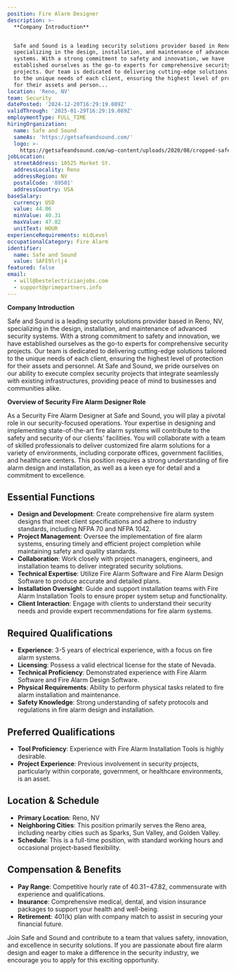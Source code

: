 ```yaml
---
position: Fire Alarm Designer
description: >-
  **Company Introduction**


  Safe and Sound is a leading security solutions provider based in Reno, NV,
  specializing in the design, installation, and maintenance of advanced security
  systems. With a strong commitment to safety and innovation, we have
  established ourselves as the go-to experts for comprehensive security
  projects. Our team is dedicated to delivering cutting-edge solutions tailored
  to the unique needs of each client, ensuring the highest level of protection
  for their assets and person...
location: 'Reno, NV'
team: Security
datePosted: '2024-12-20T16:29:19.089Z'
validThrough: '2025-01-29T16:29:19.089Z'
employmentType: FULL_TIME
hiringOrganization:
  name: Safe and Sound
  sameAs: 'https://getsafeandsound.com/'
  logo: >-
    https://getsafeandsound.com/wp-content/uploads/2020/08/cropped-safe-and-sound-logo-460.png
jobLocation:
  streetAddress: 10525 Market St.
  addressLocality: Reno
  addressRegion: NV
  postalCode: '89501'
  addressCountry: USA
baseSalary:
  currency: USD
  value: 44.06
  minValue: 40.31
  maxValue: 47.82
  unitText: HOUR
experienceRequirements: midLevel
occupationalCategory: Fire Alarm
identifier:
  name: Safe and Sound
  value: SAFE9lrlj4
featured: false
email:
  - will@bestelectricianjobs.com
  - support@primepartners.info
---
```




**Company Introduction**

Safe and Sound is a leading security solutions provider based in Reno, NV, specializing in the design, installation, and maintenance of advanced security systems. With a strong commitment to safety and innovation, we have established ourselves as the go-to experts for comprehensive security projects. Our team is dedicated to delivering cutting-edge solutions tailored to the unique needs of each client, ensuring the highest level of protection for their assets and personnel. At Safe and Sound, we pride ourselves on our ability to execute complex security projects that integrate seamlessly with existing infrastructures, providing peace of mind to businesses and communities alike.

**Overview of Security Fire Alarm Designer Role**

As a Security Fire Alarm Designer at Safe and Sound, you will play a pivotal role in our security-focused operations. Your expertise in designing and implementing state-of-the-art fire alarm systems will contribute to the safety and security of our clients' facilities. You will collaborate with a team of skilled professionals to deliver customized fire alarm solutions for a variety of environments, including corporate offices, government facilities, and healthcare centers. This position requires a strong understanding of fire alarm design and installation, as well as a keen eye for detail and a commitment to excellence.

## Essential Functions

- **Design and Development**: Create comprehensive fire alarm system designs that meet client specifications and adhere to industry standards, including NFPA 70 and NFPA 1042.
- **Project Management**: Oversee the implementation of fire alarm systems, ensuring timely and efficient project completion while maintaining safety and quality standards.
- **Collaboration**: Work closely with project managers, engineers, and installation teams to deliver integrated security solutions.
- **Technical Expertise**: Utilize Fire Alarm Software and Fire Alarm Design Software to produce accurate and detailed plans.
- **Installation Oversight**: Guide and support installation teams with Fire Alarm Installation Tools to ensure proper system setup and functionality.
- **Client Interaction**: Engage with clients to understand their security needs and provide expert recommendations for fire alarm systems.

## Required Qualifications

- **Experience**: 3-5 years of electrical experience, with a focus on fire alarm systems.
- **Licensing**: Possess a valid electrical license for the state of Nevada.
- **Technical Proficiency**: Demonstrated experience with Fire Alarm Software and Fire Alarm Design Software.
- **Physical Requirements**: Ability to perform physical tasks related to fire alarm installation and maintenance.
- **Safety Knowledge**: Strong understanding of safety protocols and regulations in fire alarm design and installation.

## Preferred Qualifications

- **Tool Proficiency**: Experience with Fire Alarm Installation Tools is highly desirable.
- **Project Experience**: Previous involvement in security projects, particularly within corporate, government, or healthcare environments, is an asset.

## Location & Schedule

- **Primary Location**: Reno, NV
- **Neighboring Cities**: This position primarily serves the Reno area, including nearby cities such as Sparks, Sun Valley, and Golden Valley.
- **Schedule**: This is a full-time position, with standard working hours and occasional project-based flexibility.

## Compensation & Benefits

- **Pay Range**: Competitive hourly rate of $40.31-$47.82, commensurate with experience and qualifications.
- **Insurance**: Comprehensive medical, dental, and vision insurance packages to support your health and well-being.
- **Retirement**: 401(k) plan with company match to assist in securing your financial future.

Join Safe and Sound and contribute to a team that values safety, innovation, and excellence in security solutions. If you are passionate about fire alarm design and eager to make a difference in the security industry, we encourage you to apply for this exciting opportunity.